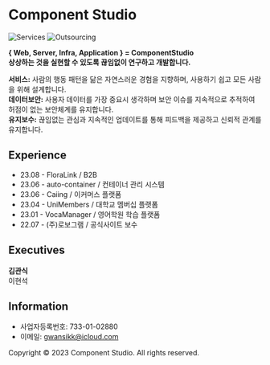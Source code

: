 # Component Studio
![Services](https://img.shields.io/badge/Services-01-brightgreen)
![Outsourcing](https://img.shields.io/badge/Outsourcing-06-blueviolet)

**{ Web, Server, Infra, Application } = ComponentStudio**  
**상상하는 것을 실현할 수 있도록 끊임없이 연구하고 개발합니다.**

**서비스:** 사람의 행동 패턴을 닮은 자연스러운 경험을 지향하며, 사용하기 쉽고 모든 사람을 위해 설계합니다.  
**데이터보안:** 사용자 데이터를 가장 중요시 생각하며 보안 이슈를 지속적으로 추적하여 허점이 없는 보안체계를 유지합니다.  
**유지보수:** 끊임없는 관심과 지속적인 업데이트를 통해 피드백을 제공하고 신뢰적 관계를 유지합니다.  

## Experience
- 23.08 - FloraLink / B2B
- 23.06 - auto-container / 컨테이너 관리 시스템
- 23.06 - Caiing / 이커머스 플랫폼
- 23.04 - UniMembers / 대학교 멤버십 플랫폼
- 23.01 - VocaManager / 영어학원 학습 플랫폼
- 22.07 - (주)로보그램 / 공식사이트 보수

## Executives
**김관식**  
이현석

## Information
* 사업자등록번호: 733-01-02880
* 이메일: gwansikk@icloud.com
  
Copyright © 2023 Component Studio. All rights reserved.
